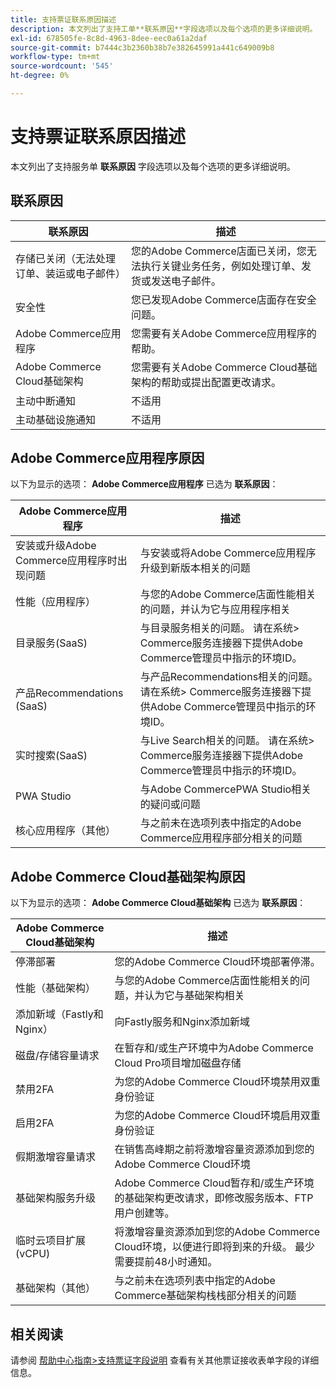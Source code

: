 ```yaml
---
title: 支持票证联系原因描述
description: 本文列出了支持工单**联系原因**字段选项以及每个选项的更多详细说明。
exl-id: 678505fe-8c8d-4963-8dee-eec0a61a2daf
source-git-commit: b7444c3b2360b38b7e382645991a441c649009b8
workflow-type: tm+mt
source-wordcount: '545'
ht-degree: 0%

---
```


# 支持票证联系原因描述

本文列出了支持服务单 **联系原因** 字段选项以及每个选项的更多详细说明。

## 联系原因

<table class="tg">
<thead>
  <tr>
    <th><span style="font-weight:bold;font-style:normal">联系原因</span></th>
    <th><span style="font-weight:700;font-style:normal">描述</span></th>
  </tr>
</thead>
<tbody>
  <tr>
    <td>存储已关闭（无法处理订单、装运或电子邮件）</td>
    <td>您的Adobe Commerce店面已关闭，您无法执行关键业务任务，例如处理订单、发货或发送电子邮件。</td>
  </tr>
  <tr>
    <td>安全性</td>
    <td>您已发现Adobe Commerce店面存在安全问题。</td>
  </tr>
  <tr>
    <td>Adobe Commerce应用程序</td>
    <td>您需要有关Adobe Commerce应用程序的帮助。</td>
  </tr>
  <tr>
    <td>Adobe Commerce Cloud基础架构</td>
    <td>您需要有关Adobe Commerce Cloud基础架构的帮助或提出配置更改请求。</td>
  </tr>
  <tr>
    <td>主动中断通知</td>
    <td>不适用</td>
  </tr>
  <tr>
    <td>主动基础设施通知</td>
    <td>不适用</td>
  </tr>
</tbody>
</table>

## Adobe Commerce应用程序原因

以下为显示的选项： **Adobe Commerce应用程序** 已选为 **联系原因**：

<table class="tg">
<thead>
  <tr>
    <th><span style="font-weight:bold;font-style:normal">Adobe Commerce应用程序</span></th>
    <th><span style="font-weight:700;font-style:normal">描述</span></th>
  </tr>
</thead>
<tbody>
  <tr>
    <td>安装或升级Adobe Commerce应用程序时出现问题</td>
    <td>与安装或将Adobe Commerce应用程序升级到新版本相关的问题</td>
  </tr>
  <tr>
    <td>性能（应用程序）</td>
    <td>与您的Adobe Commerce店面性能相关的问题，并认为它与应用程序相关</td>
  </tr>
  <tr>
    <td>目录服务(SaaS)</td>
    <td>与目录服务相关的问题。  请在系统&gt; Commerce服务连接器下提供Adobe Commerce管理员中指示的环境ID。</td>
  </tr>
  <tr>
    <td>产品Recommendations (SaaS)</td>
    <td>与产品Recommendations相关的问题。 请在系统&gt; Commerce服务连接器下提供Adobe Commerce管理员中指示的环境ID。</td>
  </tr>
  <tr>
    <td>实时搜索(SaaS)</td>
    <td>与Live Search相关的问题。 请在系统&gt; Commerce服务连接器下提供Adobe Commerce管理员中指示的环境ID。</td>
  </tr>
  <tr>
    <td>PWA Studio</td>
    <td>与Adobe CommercePWA Studio相关的疑问或问题</td>
  </tr>
  <tr>
    <td>核心应用程序（其他）</td>
    <td>与之前未在选项列表中指定的Adobe Commerce应用程序部分相关的问题</td>
  </tr>
</tbody>
</table>

## Adobe Commerce Cloud基础架构原因

以下为显示的选项： **Adobe Commerce Cloud基础架构** 已选为 **联系原因**：

<table class="tg">
<thead>
  <tr>
    <th><span style="font-weight:bold;font-style:normal">Adobe Commerce Cloud基础架构</span></th>
    <th><span style="font-weight:700;font-style:normal">描述</span></th>
  </tr>
</thead>
<tbody>
  <tr>
    <td>停滞部署</td>
    <td>您的Adobe Commerce Cloud环境部署停滞。</td>
  </tr>
  <tr>
    <td>性能（基础架构）</td>
    <td>与您的Adobe Commerce店面性能相关的问题，并认为它与基础架构相关</td>
  </tr>
  <tr>
    <td>添加新域（Fastly和Nginx）</td>
    <td>向Fastly服务和Nginx添加新域</td>
  </tr>
  <tr>
    <td>磁盘/存储容量请求</td>
    <td>在暂存和/或生产环境中为Adobe Commerce Cloud Pro项目增加磁盘存储</td>
  </tr>
  <tr>
    <td>禁用2FA</td>
    <td>为您的Adobe Commerce Cloud环境禁用双重身份验证</td>
  </tr>
  <tr>
    <td>启用2FA</td>
    <td>为您的Adobe Commerce Cloud环境启用双重身份验证</td>
  </tr>
  <tr>
    <td>假期激增容量请求</td>
    <td>在销售高峰期之前将激增容量资源添加到您的Adobe Commerce Cloud环境</td>
  </tr>
  <tr>
    <td>基础架构服务升级</td>
    <td>Adobe Commerce Cloud暂存和/或生产环境的基础架构更改请求，即修改服务版本、FTP用户创建等。</td>
  </tr>
  <tr>
    <td>临时云项目扩展(vCPU)</td>
    <td>将激增容量资源添加到您的Adobe Commerce Cloud环境，以便进行即将到来的升级。 最少需要提前48小时通知。</td>
  </tr>  
  <tr>
    <td>基础架构（其他）</td>
    <td>与之前未在选项列表中指定的Adobe Commerce基础架构栈栈部分相关的问题</td>
  </tr>
</tbody>
</table>

## 相关阅读

请参阅 [帮助中心指南>支持票证字段说明](/help/help-center-guide/help-center/magento-help-center-user-guide.md#submit-tickets) 查看有关其他票证接收表单字段的详细信息。
